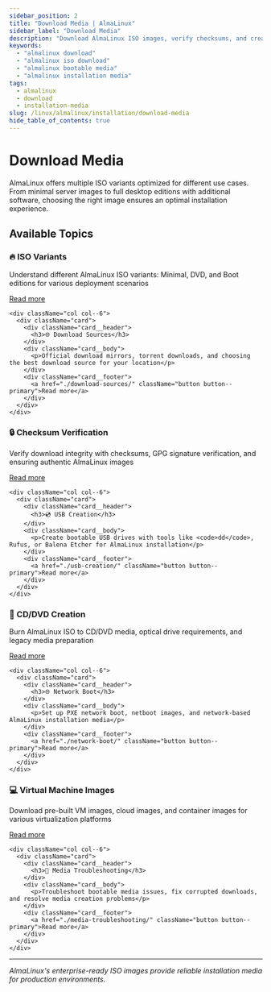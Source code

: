 ```yaml
---
sidebar_position: 2
title: "Download Media | AlmaLinux"
sidebar_label: "Download Media"
description: "Download AlmaLinux ISO images, verify checksums, and create bootable installation media."
keywords:
  - "almalinux download"
  - "almalinux iso download"
  - "almalinux bootable media"
  - "almalinux installation media"
tags:
  - almalinux
  - download
  - installation-media
slug: /linux/almalinux/installation/download-media
hide_table_of_contents: true
---
```


# Download Media

AlmaLinux offers multiple ISO variants optimized for different use cases. From minimal server images to full desktop editions with additional software, choosing the right image ensures an optimal installation experience.

## Available Topics

<div className="container">
  <div className="row">
    <div className="col col--6">
      <div className="card">
        <div className="card__header">
          <h3>🔥 ISO Variants</h3>
        </div>
        <div className="card__body">
          <p>Understand different AlmaLinux ISO variants: Minimal, DVD, and Boot editions for various deployment scenarios</p>
        </div>
        <div className="card__footer">
          <a href="./iso-variants/" className="button button--primary">Read more</a>
        </div>
      </div>
    </div>
    
    <div className="col col--6">
      <div className="card">
        <div className="card__header">
          <h3>🌐 Download Sources</h3>
        </div>
        <div className="card__body">
          <p>Official download mirrors, torrent downloads, and choosing the best download source for your location</p>
        </div>
        <div className="card__footer">
          <a href="./download-sources/" className="button button--primary">Read more</a>
        </div>
      </div>
    </div>
  </div>

  <div className="row">
    <div className="col col--6">
      <div className="card">
        <div className="card__header">
          <h3>🔒 Checksum Verification</h3>
        </div>
        <div className="card__body">
          <p>Verify download integrity with checksums, GPG signature verification, and ensuring authentic AlmaLinux images</p>
        </div>
        <div className="card__footer">
          <a href="./checksum-verification/" className="button button--primary">Read more</a>
        </div>
      </div>
    </div>
    
    <div className="col col--6">
      <div className="card">
        <div className="card__header">
          <h3>💿 USB Creation</h3>
        </div>
        <div className="card__body">
          <p>Create bootable USB drives with tools like <code>dd</code>, Rufus, or Balena Etcher for AlmaLinux installation</p>
        </div>
        <div className="card__footer">
          <a href="./usb-creation/" className="button button--primary">Read more</a>
        </div>
      </div>
    </div>
  </div>

  <div className="row">
    <div className="col col--6">
      <div className="card">
        <div className="card__header">
          <h3>💽 CD/DVD Creation</h3>
        </div>
        <div className="card__body">
          <p>Burn AlmaLinux ISO to CD/DVD media, optical drive requirements, and legacy media preparation</p>
        </div>
        <div className="card__footer">
          <a href="./cd-dvd-creation/" className="button button--primary">Read more</a>
        </div>
      </div>
    </div>
    
    <div className="col col--6">
      <div className="card">
        <div className="card__header">
          <h3>🌐 Network Boot</h3>
        </div>
        <div className="card__body">
          <p>Set up PXE network boot, netboot images, and network-based AlmaLinux installation media</p>
        </div>
        <div className="card__footer">
          <a href="./network-boot/" className="button button--primary">Read more</a>
        </div>
      </div>
    </div>
  </div>

  <div className="row">
    <div className="col col--6">
      <div className="card">
        <div className="card__header">
          <h3>💻 Virtual Machine Images</h3>
        </div>
        <div className="card__body">
          <p>Download pre-built VM images, cloud images, and container images for various virtualization platforms</p>
        </div>
        <div className="card__footer">
          <a href="./vm-images/" className="button button--primary">Read more</a>
        </div>
      </div>
    </div>
    
    <div className="col col--6">
      <div className="card">
        <div className="card__header">
          <h3>🔧 Media Troubleshooting</h3>
        </div>
        <div className="card__body">
          <p>Troubleshoot bootable media issues, fix corrupted downloads, and resolve media creation problems</p>
        </div>
        <div className="card__footer">
          <a href="./media-troubleshooting/" className="button button--primary">Read more</a>
        </div>
      </div>
    </div>
  </div>
</div>

---

*AlmaLinux's enterprise-ready ISO images provide reliable installation media for production environments.*